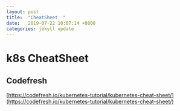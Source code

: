 ```yaml
---
layout: post
title:  "CheatSheet  "
date:   2019-07-22 10:07:14 +0800
categories: jekyll update
---
```

#  k8s CheatSheet 


## Codefresh
[https://codefresh.io/kubernetes-tutorial/kubernetes-cheat-sheet/](https://codefresh.io/kubernetes-tutorial/kubernetes-cheat-sheet/)

